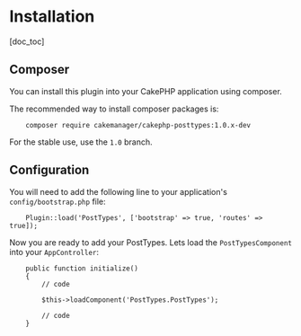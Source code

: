 Installation
============

[doc_toc]

Composer
--------

You can install this plugin into your CakePHP application using composer.

The recommended way to install composer packages is:

        composer require cakemanager/cakephp-posttypes:1.0.x-dev

For the stable use, use the `1.0` branch.

Configuration
-------------

You will need to add the following line to your application's `config/bootstrap.php` file:

        Plugin::load('PostTypes', ['bootstrap' => true, 'routes' => true]);

Now you are ready to add your PostTypes. Lets load the `PostTypesComponent` into your `AppController`:

        public function initialize()
        {
            // code

            $this->loadComponent('PostTypes.PostTypes');

            // code
        }
